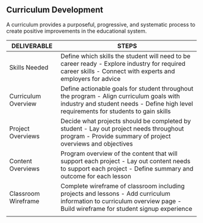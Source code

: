 ## Curriculum Development
A curriculum provides a purposeful, progressive, and systematic process to create positive improvements in the educational system.

| DELIVERABLE         | STEPS                                                                                                                                                                            |
|---------------------|----------------------------------------------------------------------------------------------------------------------------------------------------------------------------------|
| Skills Needed       | Define which skills the student will need to be career ready - Explore industry for required career skills - Connect with experts and employers for advice                       |
| Curriculum Overview | Define actionable goals for student throughout the program - Align curriculum goals with industry and student needs - Define high level requirements for students to gain skills |
| Project Overviews   | Decide what projects should be completed by student - Lay out project needs throughout program - Provide summary of project overviews and objectives                             |
| Content Overviews   |  Program overview of the content that will support each project - Lay out content needs to support each project - Define summary and outcome for each lesson                     |
| Classroom Wireframe |  Complete wireframe of classroom including projects and lessons - Add curriculum information to curriculum overview page - Build wireframe for student signup experience         |
|                     |                                                                                                                                                                                  |
